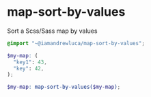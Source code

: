 # map-sort-by-values
Sort a Scss/Sass map by values

```scss
@import "~@iamandrewluca/map-sort-by-values";

$my-map: (
  "key1": 43,
  "key": 42,
);

$my-map: map-sort-by-values($my-map);
```
